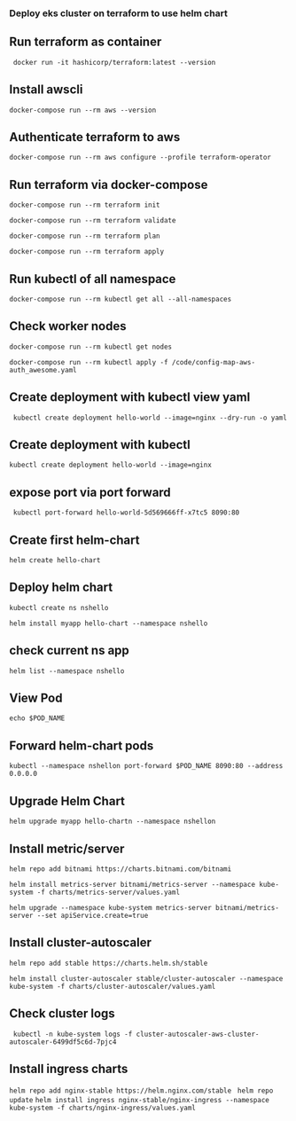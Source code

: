 ### Deploy eks cluster on terraform to use helm chart

## Run terraform as container

` docker run -it hashicorp/terraform:latest --version`

## Install awscli

`docker-compose run --rm aws --version`

## Authenticate terraform to aws

`docker-compose run --rm aws configure --profile terraform-operator`

## Run terraform via docker-compose

`docker-compose run --rm terraform init`

`docker-compose run --rm terraform validate`

`docker-compose run --rm terraform plan`

`docker-compose run --rm terraform apply`

## Run kubectl of all namespace

`docker-compose run --rm kubectl get all --all-namespaces`

## Check worker nodes

`docker-compose run --rm kubectl get nodes`

`docker-compose run --rm kubectl apply -f /code/config-map-aws-auth_awesome.yaml`

## Create deployment with kubectl view yaml

` kubectl create deployment hello-world --image=nginx --dry-run -o yaml`

## Create deployment with kubectl

`kubectl create deployment hello-world --image=nginx`

## expose port via port forward

` kubectl port-forward hello-world-5d569666ff-x7tc5 8090:80`

## Create first helm-chart

`helm create hello-chart`

## Deploy helm chart

`kubectl create ns nshello`

`helm install myapp hello-chart --namespace nshello`

## check current ns app

`helm list --namespace nshello`

## View Pod

`echo $POD_NAME`

## Forward helm-chart pods

`kubectl --namespace nshellon port-forward $POD_NAME 8090:80 --address 0.0.0.0`

## Upgrade Helm Chart

`helm upgrade myapp hello-chartn --namespace nshellon`

## Install metric/server

`helm repo add bitnami https://charts.bitnami.com/bitnami `

`helm install metrics-server bitnami/metrics-server --namespace kube-system -f charts/metrics-server/values.yaml`

`helm upgrade --namespace kube-system metrics-server bitnami/metrics-server --set apiService.create=true `

## Install cluster-autoscaler

`helm repo add stable https://charts.helm.sh/stable`

`helm install cluster-autoscaler stable/cluster-autoscaler --namespace kube-system -f charts/cluster-autoscaler/values.yaml`

## Check cluster logs

` kubectl -n kube-system logs -f cluster-autoscaler-aws-cluster-autoscaler-6499df5c6d-7pjc4`

## Install ingress charts

`helm repo add nginx-stable https://helm.nginx.com/stable`
` helm repo update`
`helm install ingress nginx-stable/nginx-ingress --namespace kube-system -f charts/nginx-ingress/values.yaml`

